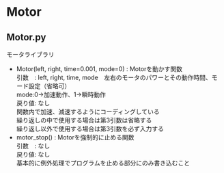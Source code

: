 # Motor  
## Motor.py  
モータライブラリ  
- Motor(left, right, time=0.001, mode=0) : Motorを動かす関数  
  引数　: left, right, time, mode　左右のモータのパワーとその動作時間、モード設定（省略可）  
        mode:0→加速動作、1→瞬時動作  
  戻り値: なし  
  関数内で加速、減速するようにコーディングしている  
  繰り返しの中で使用する場合は第3引数は省略する  
  繰り返し以外で使用する場合は第3引数を必ず入力する  
- motor_stop() : Motorを強制的に止める関数  
  引数　: なし  
  戻り値: なし  
  基本的に例外処理でプログラムを止める部分にのみ書き込むこと  
